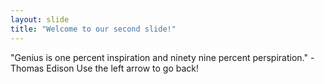 ```yaml
---
layout: slide
title: "Welcome to our second slide!"
---
```

"Genius is one percent inspiration and ninety nine percent perspiration." - Thomas Edison
Use the left arrow to go back!
